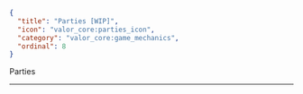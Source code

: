 ```json
{
  "title": "Parties [WIP]",
  "icon": "valor_core:parties_icon", 
  "category": "valor_core:game_mechanics",
  "ordinal": 8
}
```

Parties

---
